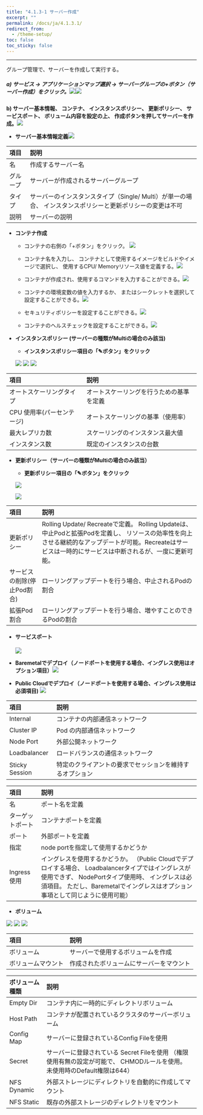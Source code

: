 ```yaml
---
title: "4.1.3-1 サーバー作成"
excerpt: ""
permalink: /docs/ja/4.1.3.1/
redirect_from:
  - /theme-setup/
toc: false
toc_sticky: false
---
```



---

グループ管理で、サーバーを作成して実行する。

##### a\) サービス → アプリケーションマップ選択 → サーバーグループの+ボタン（サーバー作成）をクリック。![](/assets/JP/2.5/3.1.3-1_1.png)![](/assets/JP/2.5/3.1.3-1_2.png)

**b\) サーバー基本情報、 コンテナ、 インスタンスポリシー、 更新ポリシー、 サービスポート、 ボリューム内容を設定の上、 作成ボタンを押してサーバーを作成。**![](/assets/JP/2.5.4/3.1.3-1_3.png)

* **サーバー基本情報定義**![](/assets/JP/2.5/3.1.3-1_4.png)

| **項目** | **説明** |
| :--- | :--- |
| 名 | 作成するサーバー名 |
| グループ | サーバーが作成されるサーバーグループ |
| タイプ | サーバーのインスタンスタイプ（Single/ Multi）が単一の場合、 インスタンスポリシーと更新ポリシーの変更は不可 |
| 説明 | サーバーの説明 |

* **コンテナ作成**

  * コンテナの右側の「+ボタン」をクリック。 ![](/assets/JP/2.5.3/3.1.3-1_5.png)

  * コンテナ名を入力し、 コンテナとして使用するイメージをビルドやイメージで選択し、 使用するCPU/ Memoryリソース値を定義する。![](/assets/JP/2.5/3.1.3-1_6.png)

  * コンテナが作成され、使用するコマンドを入力することができる。![](/assets/JP/2.5/3.1.3-1_7.png)

  * コンテナの環境変数の値を入力するか、 またはシークレットを選択して設定することができる。![](/assets/JP/2.5/3.1.3-1_8.png)

  * セキュリティポリシーを設定することができる。![](/assets/JP/2.5/3.1.3-1_9.png)

  * コンテナのヘルスチェックを設定することができる。![](/assets/JP/2.5/3.1.3-1_10.png)

* **インスタンスポリシー \(サーバーの種類がMultiの場合のみ該当\)**

  * **インスタンスポリシー項目の「✎ボタン」をクリック**

  ![](/assets/JP/2.5.4/3.1.3-1_11.png)
  ![](/assets/JP/2.5.4/3.1.3-1_12.png)
  ![](/assets/JP/2.5.4/3.1.3-1_13.png)

| **項目** | **説明** |
| :--- | :--- |
| オートスケーリングタイプ | オートスケーリングを行うための基準を定義 |
| CPU 使用率\(パーセンテージ\) | オートスケーリングの基準（使用率） |
| 最大レプリカ数 | スケーリングのインスタンス最大値 |
| インスタンス数 | 既定のインスタンスの台数 |

* **更新ポリシー（サーバーの種類がMultiの場合のみ該当）**

  * **更新ポリシー項目の「✎ボタン」をクリック**

  ![](/assets/JP/2.5/3.1.3-1_14.png)

  ![](/assets/JP/2.5/3.1.3-1_15.png)

| **項目** | **説明** |
| :--- | :--- |
| 更新ポリシー | Rolling Update/ Recreateで定義。 Rolling Updateは、中止Podと拡張Podを定義し、 リソースの効率性を向上させる継続的なアップデートが可能。Recreateはサービスは一時的にサービスは中断されるが、一度に更新可能。 |
| サービスの削除\(停止Pod割合\) | ローリングアップデートを行う場合、中止されるPodの割合 |
| 拡張Pod割合 | ローリングアップデートを行う場合、増やすことのできるPodの割合 |

* #### **サービスポート**

  ![](/assets/JP/2.5/3.1.3-1_16.png)

* **Baremetalでデプロイ（ノードポートを使用する場合、イングレス使用はオプション項目）**![](/assets/JP/2.5.4/3.1.3-1_17.png)

* **Public Cloudでデプロイ（ノードポートを使用する場合、イングレス使用は必須項目\)** ![](/assets/JP/2.5.4/3.1.3-1_18.png)

| **項目** | **説明** |
| :--- | :--- |
| Internal | コンテナの内部通信ネットワーク |
| Cluster IP | Pod の内部通信ネットワーク |
| Node Port | 外部公開ネットワーク |
| Loadbalancer | ロードバランスの通信ネットワーク |
| Sticky Session | 特定のクライアントの要求でセッションを維持するオプション |

| **項目** | **説明** |
| :--- | :--- |
| 名 | ポート名を定義 |
| ターゲットポート | コンテナポートを定義 |
| ポート | 外部ポートを定義 |
| 指定 | node portを指定して使用するかどうか |
| Ingress 使用 | イングレスを使用するかどうか。 （Public Cloudでデプロイする場合、 Loadbalancerタイプではイングレスが使用できず、 NodePortタイプ使用時、 イングレスは必須項目。 ただし、Baremetalでイングレスはオプション事項として同じように使用可能） |

* **ボリューム**

![](/assets/JP/2.5/3.1.3-1_19.png)
![](/assets/JP/2.5/3.1.3-1_20.png)
![](/assets/JP/2.5/3.1.3-1_21.png)

| **項目** | 説明 |
| :--- | :--- |
| ボリューム | サーバーで使用するボリュームを作成 |
| ボリュームマウント | 作成されたボリュームにサーバーをマウント |

| **ボリューム種類** | **説明** |
| :--- | :--- |
| Empty Dir | コンテナ内に一時的にディレクトリボリューム |
| Host Path | コンテナが配置されているクラスタのサーバーボリューム |
| Config Map | サーバーに登録されているConfig Fileを使用 |
| Secret | サーバーに登録されている Secret Fileを使用 （権限使用有無の設定が可能で、 CHMODルールを使用。 未使用時のDefault権限は644） |
| NFS Dynamic | 外部ストレージにディレクトリを自動的に作成してマウント |
| NFS Static | 既存の外部ストレージのディレクトリをマウント |



